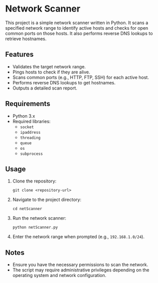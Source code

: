# Network Scanner

This project is a simple network scanner written in Python. It scans a specified network range to identify active hosts and checks for open common ports on those hosts. It also performs reverse DNS lookups to retrieve hostnames.

## Features

- Validates the target network range.
- Pings hosts to check if they are alive.
- Scans common ports (e.g., HTTP, FTP, SSH) for each active host.
- Performs reverse DNS lookups to get hostnames.
- Outputs a detailed scan report.

## Requirements

- Python 3.x
- Required libraries:
  - `socket`
  - `ipaddress`
  - `threading`
  - `queue`
  - `os`
  - `subprocess`

## Usage

1. Clone the repository:
   ```
   git clone <repository-url>
   ```

2. Navigate to the project directory:
   ```
   cd netScanner
   ```

3. Run the network scanner:
   ```
   python netScanner.py
   ```

4. Enter the network range when prompted (e.g., `192.168.1.0/24`).

## Notes

- Ensure you have the necessary permissions to scan the network.
- The script may require administrative privileges depending on the operating system and network configuration.